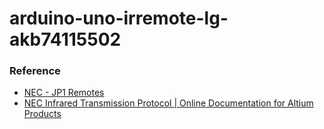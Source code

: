 arduino-uno-irremote-lg-akb74115502
====================================
### Reference
- [NEC - JP1 Remotes](http://www.hifi-remote.com/wiki/index.php/NEC)
- [NEC Infrared Transmission Protocol | Online Documentation for Altium Products](https://techdocs.altium.com/display/FPGA/NEC+Infrared+Transmission+Protocol)

